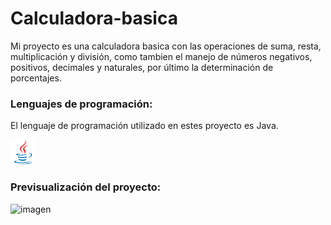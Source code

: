 # Calculadora-basica
Mi proyecto es una calculadora basica con las operaciones de suma, resta, multiplicación y división, como tambien el manejo de números negativos, positivos, decimales y naturales, por último la determinación de porcentajes.

### Lenguajes de programación:
El lenguaje de programación utilizado en estes proyecto es Java.

<a href="https://www.java.com" target="_blank" rel="noreferrer"> <img src="https://raw.githubusercontent.com/devicons/devicon/master/icons/java/java-original.svg" alt="java" width="40" height="40"/> </a>

### Previsualización del proyecto:

![imagen](https://user-images.githubusercontent.com/130766435/235014869-9d1dc67c-985b-4ae2-a71b-389b737c920e.png)
